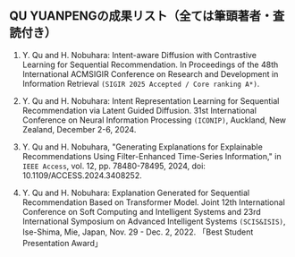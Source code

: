 ## QU YUANPENGの成果リスト（全ては筆頭著者・査読付き）

1. Y. Qu and H. Nobuhara: Intent-aware Diffusion with Contrastive Learning for Sequential Recommendation. In Proceedings of 
the 48th International ACMSIGIR Conference on Research and Development in Information Retrieval `(SIGIR 2025 Accepted / Core ranking A*)`.

3. Y. Qu and H. Nobuhara: Intent Representation Learning for Sequential Recommendation via Latent Guided Diffusion. 31st 
International Conference on Neural Information Processing `(ICONIP)`, Auckland, New Zealand, December 2-6, 2024.

5. Y. Qu and H. Nobuhara, "Generating Explanations for Explainable Recommendations Using Filter-Enhanced Time-Series 
Information," in `IEEE Access`, vol. 12, pp. 78480-78495, 2024, doi: 10.1109/ACCESS.2024.3408252.

7. Y. Qu and H. Nobuhara: Explanation Generated for Sequential Recommendation Based on Transformer Model. Joint 12th 
International Conference on Soft Computing and Intelligent Systems and 23rd International Symposium on Advanced Intelligent 
Systems `(SCIS&ISIS)`, Ise-Shima, Mie, Japan, Nov. 29 - Dec. 2, 2022. 「Best Student Presentation Award」 
